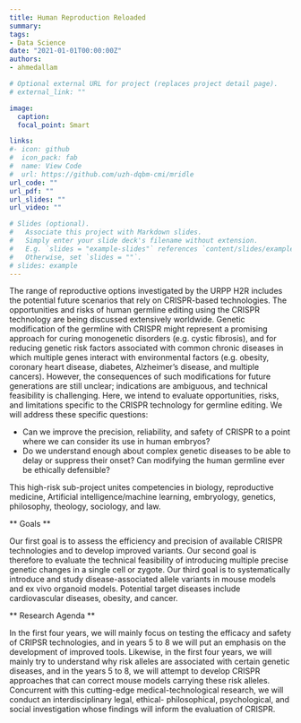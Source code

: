```yaml
---
title: Human Reproduction Reloaded
summary: 
tags:
- Data Science
date: "2021-01-01T00:00:00Z"
authors:
- ahmedallam

# Optional external URL for project (replaces project detail page).
# external_link: ""

image:
  caption: 
  focal_point: Smart

links:
#- icon: github
#  icon_pack: fab
#  name: View Code
#  url: https://github.com/uzh-dqbm-cmi/mridle
url_code: ""
url_pdf: ""
url_slides: ""
url_video: ""

# Slides (optional).
#   Associate this project with Markdown slides.
#   Simply enter your slide deck's filename without extension.
#   E.g. `slides = "example-slides"` references `content/slides/example-slides.md`.
#   Otherwise, set `slides = ""`.
# slides: example
---
```




The range of reproductive options investigated by the URPP H2R includes the potential future scenarios that rely on CRISPR-based technologies. The opportunities and risks of human germline editing using the CRISPR technology are being discussed extensively worldwide. Genetic modification of the germline with CRISPR might represent a promising approach for curing monogenetic disorders (e.g. cystic fibrosis), and for reducing genetic risk factors associated with common chronic diseases in which multiple genes interact with environmental factors (e.g. obesity, coronary heart disease, diabetes, Alzheimer’s disease, and multiple cancers). However, the consequences of such modifications for future generations are still unclear; indications are ambiguous, and technical feasibility is challenging. Here, we intend to evaluate opportunities, risks, and limitations specific to the CRISPR technology for germline editing. We will address these specific questions:

- Can we improve the precision, reliability, and safety of CRISPR to a point where we can consider its use in human embryos?
- Do we understand enough about complex genetic diseases to be able to delay or suppress their onset?
    Can modifying the human germline ever be ethically defensible?

This high-risk sub-project unites competencies in biology, reproductive medicine, Artificial intelligence/machine learning, embryology, genetics, philosophy, theology, sociology, and law.

** Goals **

Our first goal is to assess the efficiency and precision of available CRISPR technologies and to develop improved variants. 
Our second goal is therefore to evaluate the technical feasibility of introducing multiple precise genetic changes in a single cell or zygote. 
Our third goal is to systematically introduce and study disease-associated allele variants in mouse models and ex vivo organoid models. Potential target diseases include cardiovascular diseases, obesity, and cancer. 

** Research Agenda **

In the first four years, we will mainly focus on testing the efficacy and safety of CRIPSR technologies, and in years 5 to 8 we will put an emphasis on the development of improved tools. Likewise, in the first four years, we will mainly try to understand why risk alleles are associated with certain genetic diseases, and in the years 5 to 8, we will attempt to develop CRISPR approaches that can correct mouse models carrying these risk alleles. Concurrent with this cutting-edge medical-technological research, we will conduct an interdisciplinary legal, ethical-
philosophical, psychological, and social investigation whose findings will inform the evaluation of CRISPR. 
